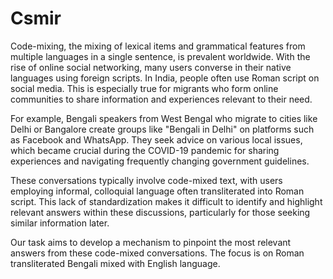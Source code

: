 # Csmir
Code-mixing, the mixing of lexical items and grammatical features from multiple languages in a single sentence, is prevalent worldwide. With the rise of online social networking, many users converse in their native languages using foreign scripts. In India, people often use Roman script on social media. This is especially true for migrants who form online communities to share information and experiences relevant to their need.

For example, Bengali speakers from West Bengal who migrate to cities like Delhi or Bangalore create groups like "Bengali in Delhi" on platforms such as Facebook and WhatsApp. They seek advice on various local issues, which became crucial during the COVID-19 pandemic for sharing experiences and navigating frequently changing government guidelines.

These conversations typically involve code-mixed text, with users employing informal, colloquial language often transliterated into Roman script. This lack of standardization makes it difficult to identify and highlight relevant answers within these discussions, particularly for those seeking similar information later.

Our task aims to develop a mechanism to pinpoint the most relevant answers from these code-mixed conversations. The focus is on Roman transliterated Bengali mixed with English language.
